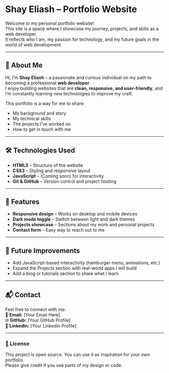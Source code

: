 # Shay Eliash – Portfolio Website

Welcome to my personal portfolio website!  
This site is a space where I showcase my journey, projects, and skills as a web developer.  
It reflects who I am, my passion for technology, and my future goals in the world of web development.

---

## 👋 About Me
Hi, I’m **Shay Eliash** – a passionate and curious individual on my path to becoming a professional **web developer**.  
I enjoy building websites that are **clean, responsive, and user-friendly**, and I’m constantly learning new technologies to improve my craft.  

This portfolio is a way for me to share:
- My background and story
- My technical skills
- The projects I’ve worked on
- How to get in touch with me

---

## 🛠️ Technologies Used
- **HTML5** – Structure of the website  
- **CSS3** – Styling and responsive layout  
- **JavaScript** – (Coming soon) for interactivity  
- **Git & GitHub** – Version control and project hosting  

---

## 📂 Features
- **Responsive design** – Works on desktop and mobile devices  
- **Dark mode toggle** – Switch between light and dark themes  
- **Projects showcase** – Sections about my work and personal projects  
- **Contact form** – Easy way to reach out to me  

---

## 🚀 Future Improvements
- Add JavaScript-based interactivity (hamburger menu, animations, etc.)  
- Expand the Projects section with real-world apps I will build  
- Add a blog or tutorials section to share what I learn  

---

## 📬 Contact
Feel free to connect with me:  
📧 **Email:** [Your Email Here]  
🌐 **GitHub:** [Your GitHub Profile]  
💼 **LinkedIn:** [Your LinkedIn Profile]

---

### 📜 License
This project is open source. You can use it as inspiration for your own portfolio.  
Please give credit if you use parts of my design or code. 

